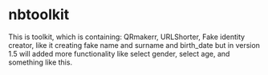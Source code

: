 # nbtoolkit
This is toolkit, which is containing: QRmakerr, URLShorter, Fake identity creator, like it creating fake name and surname and birth_date but in version 1.5 will added more functionality like select gender, select age, and something like this.
